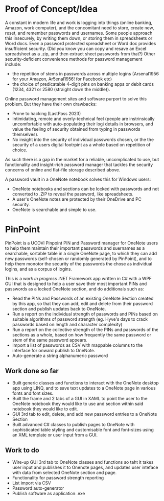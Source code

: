 # Proof of Concept/Idea

A constant in modern life and work is logging into things (online banking, Amazon, work computer), and the concomitant need to store, create new, reset, and remember passwords and usernames.
Some people approach this insecurely, by writing them down, or storing them in spreadsheets or Word docs. Even a password protected spreadsheet or Word doc provides insufficient security. (Did you know you can copy and resave an Excel spreadsheet as a .zip, and then extract sheet passwords from that?)
Other security-deficient convenience methods for password management include:
- the repetition of stems in passwords across multiple logins (Arsenal1956 for your Amazon, Ar5enal1956! for Facebook etc)
- the choice of predicatable 4-digit pins on banking apps or debit cards (1234, 4321 or 2580 (straight down the middle)).

Online password management sites and software purport to solve this problem. But they have their own drawbacks:
- Prone to hacking (LastPass 2023)
- Intimidating, remote and overly-technical feel (people are instrinsically uncomfortable with auto-populating their logi details in browsers, and value the feeling of security obtained from typing in passwords themselves).
- No insight into the security of individual passwords chosen, or the the security of a users digital footrpint as a whole based on repetition of choice.

As such there is a gap in the market for a reliable, uncomplicated to use, but functionality and insight-rich password manager that tackles the security concerns of online and flat-file storage described above.

A password vault in a OneNote notebook solves this for Windows users:
- OneNote notebooks and sections can be locked with passwords and not converted to .ZIP to reveal the password, like spreadsheets.
- A user's OneNote notes are protected by their OneDrive and PC security.
- OneNote is searchable and simple to use.

# PinPoint
PinPoint is a UCOVI Pinpoint PIN and Password manager for OneNote users to help them maintain their important passwords and suernames as a searchable, sortable table in a single OneNote page, to which they can add new passwords (self-chosen or randomly generated by PinPoint), and to help them monotor the security of the passwords the chose as individual logins, and as a corpus of logins. 

This is a *work in progress* .NET Framework app written in C# with a WPF GUI that is designed to help a user save their most important PINs and passwords as a locked OneNote section, and do additionals such as:
- Read the PINs and Passwords of an existing OneNote Section created by this app, so that they can add, edit and delete from their password section and publish updates back to OneNote.
- Run a report on the individual strength of passwords and PINs based on suitable algorithms of password strength (eg. Hyve's days to crack passwords based on length and character complexity)
- Run a report on the collective strength of the PINs and passwords of the sections as a whole, based on how frequently the same password or stem of the same password appears.
- Import a list of passwords as CSV with mappable columns to the interface for onward publish to OneNote.
- Auto-generate a string alphanumeric password

## Work done so far
- Built generic classes and functions to interact with the OneNote desktop app using LINQ, and to save text updates to a OneNote page in various fonts and font sizes.
- Built the frame and 2 tabs of a GUI in XAML to point the user to the OneNote notebook they would like to use and section within said notebook they would like to edit.
- GUI 3rd tab to edit, delete, and add new password entries to a OneNote Section
- Built advanced C# classes to publish pages to OneNote with sophisticated table styling and customisable font and font-sizes using an XML template or user input from a GUI.

## Work to do
- Wire-up GUI 3rd tab to OneNote classes and functions so taht it takes user input and publishes it to Onenote pages, and updates user inteface with data from selected OneNote section and page.
- Functionality for password strength reporting
- List import via CSV
- Password auto-generator
- Publish software as application .exe

